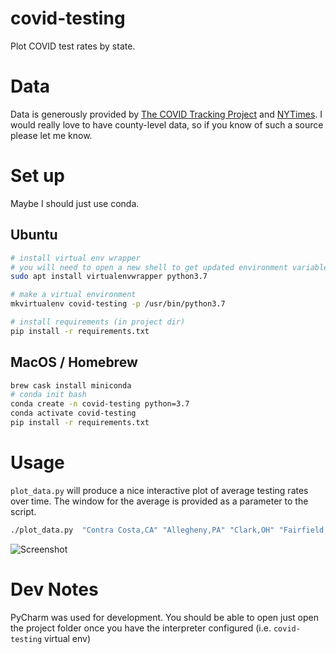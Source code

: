# covid-testing

Plot COVID test rates by state. 

# Data

Data is generously provided by [The COVID Tracking Project](https://covidtracking.com/) and [NYTimes](https://github.com/nytimes/covid-19-data). I would really love to have county-level data, so if you know of such a source please let me know. 

# Set up

Maybe I should just use conda.

Ubuntu
---

```bash
# install virtual env wrapper
# you will need to open a new shell to get updated environment variables after installing
sudo apt install virtualenvwrapper python3.7

# make a virtual environment
mkvirtualenv covid-testing -p /usr/bin/python3.7

# install requirements (in project dir)
pip install -r requirements.txt

```

MacOS / Homebrew
----------------

```bash
brew cask install miniconda
# conda init bash
conda create -n covid-testing python=3.7
conda activate covid-testing
pip install -r requirements.txt

```

# Usage

`plot_data.py` will produce a nice interactive plot of average testing rates over time. The window for the average is provided as a parameter to the script. 

```bash
./plot_data.py  "Contra Costa,CA" "Allegheny,PA" "Clark,OH" "Fairfield,CT" --metric=cases100k --window=7

```

![Screenshot](assets/Screen-2.png)

 # Dev Notes
 
 PyCharm was used for development. You should be able to open just open the project folder once you have the interpreter configured (i.e. `covid-testing` virtual env)
